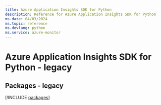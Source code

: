 ```yaml
---
title: Azure Application Insights SDK for Python
description: Reference for Azure Application Insights SDK for Python
ms.date: 04/03/2024
ms.topic: reference
ms.devlang: python
ms.service: azure-monitor
---
```

# Azure Application Insights SDK for Python - legacy
## Packages - legacy
[!INCLUDE [packages](application-insights-index.md)]